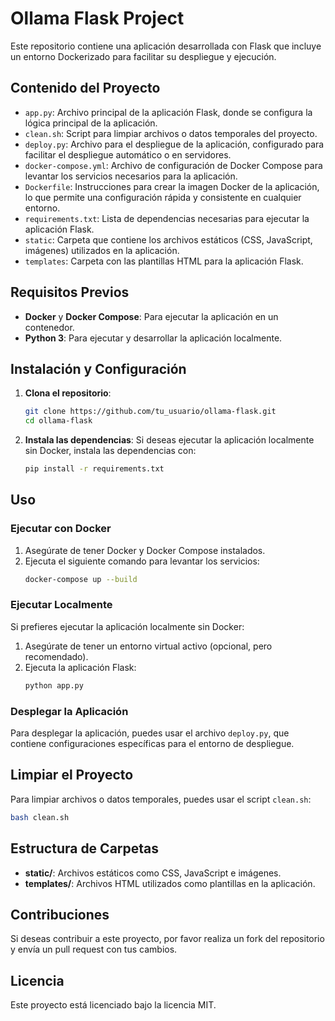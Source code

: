 
# Ollama Flask Project

Este repositorio contiene una aplicación desarrollada con Flask que incluye un entorno Dockerizado para facilitar su despliegue y ejecución.

## Contenido del Proyecto

- `app.py`: Archivo principal de la aplicación Flask, donde se configura la lógica principal de la aplicación.
- `clean.sh`: Script para limpiar archivos o datos temporales del proyecto.
- `deploy.py`: Archivo para el despliegue de la aplicación, configurado para facilitar el despliegue automático o en servidores.
- `docker-compose.yml`: Archivo de configuración de Docker Compose para levantar los servicios necesarios para la aplicación.
- `Dockerfile`: Instrucciones para crear la imagen Docker de la aplicación, lo que permite una configuración rápida y consistente en cualquier entorno.
- `requirements.txt`: Lista de dependencias necesarias para ejecutar la aplicación Flask.
- `static`: Carpeta que contiene los archivos estáticos (CSS, JavaScript, imágenes) utilizados en la aplicación.
- `templates`: Carpeta con las plantillas HTML para la aplicación Flask.

## Requisitos Previos

- **Docker** y **Docker Compose**: Para ejecutar la aplicación en un contenedor.
- **Python 3**: Para ejecutar y desarrollar la aplicación localmente.

## Instalación y Configuración

1. **Clona el repositorio**:
   ```bash
   git clone https://github.com/tu_usuario/ollama-flask.git
   cd ollama-flask
   ```

2. **Instala las dependencias**:
   Si deseas ejecutar la aplicación localmente sin Docker, instala las dependencias con:
   ```bash
   pip install -r requirements.txt
   ```

## Uso

### Ejecutar con Docker

1. Asegúrate de tener Docker y Docker Compose instalados.
2. Ejecuta el siguiente comando para levantar los servicios:
   ```bash
   docker-compose up --build
   ```

### Ejecutar Localmente

Si prefieres ejecutar la aplicación localmente sin Docker:

1. Asegúrate de tener un entorno virtual activo (opcional, pero recomendado).
2. Ejecuta la aplicación Flask:
   ```bash
   python app.py
   ```

### Desplegar la Aplicación

Para desplegar la aplicación, puedes usar el archivo `deploy.py`, que contiene configuraciones específicas para el entorno de despliegue.

## Limpiar el Proyecto

Para limpiar archivos o datos temporales, puedes usar el script `clean.sh`:

```bash
bash clean.sh
```

## Estructura de Carpetas

- **static/**: Archivos estáticos como CSS, JavaScript e imágenes.
- **templates/**: Archivos HTML utilizados como plantillas en la aplicación.

## Contribuciones

Si deseas contribuir a este proyecto, por favor realiza un fork del repositorio y envía un pull request con tus cambios.

## Licencia

Este proyecto está licenciado bajo la licencia MIT.
